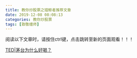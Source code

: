 ```yaml
---
title: 教你炒股票之猎鲸者推荐文章
date: 2019-12-08 08:08:13
categories: 教你炒股票
tags: [致敬缠师]
---
```


阅读以下文章时，请按住ctrl键，点击跳转至新的页面观看！！！

[TED|茅台为什么好喝？](https://mp.weixin.qq.com/s/VSvXuxR2eoTnPSTmH-jfHA)
